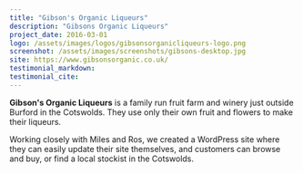 ```yaml
---
title: "Gibson's Organic Liqueurs"
description: "Gibsons Organic Liqueurs"
project_date: 2016-03-01
logo: /assets/images/logos/gibsonsorganicliqueurs-logo.png
screenshot: /assets/images/screenshots/gibsons-desktop.jpg
site: https://www.gibsonsorganic.co.uk/
testimonial_markdown: 
testimonial_cite: 
---
```


**Gibson's Organic Liqueurs** is a family run fruit farm and winery just outside Burford in the Cotswolds. They use only their own fruit and flowers to make their liqueurs.  

Working closely with Miles and Ros, we created a WordPress site where they can easily update their site themselves, and customers can browse and buy, or find a local stockist in the Cotswolds.
